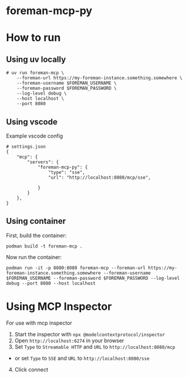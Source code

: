 # foreman-mcp-py

# How to run

## Using uv locally

```shell
# uv run foreman-mcp \
    --foreman-url https://my-foreman-instance.something.somewhere \
    --foreman-username $FOREMAN_USERNAME \
    --foreman-password $FOREMAN_PASSWORD \
    --log-level debug \
    --host localhost \
    --port 8080
```

## Using vscode

Example vscode config

```
# settings.json
{
    "mcp": {
        "servers": {
            "foreman-mcp-py": {
                "type": "sse",
                "url": "http://localhost:8080/mcp/sse",

            }
        }
    },
}
```

## Using container

First, build the container:

```
podman build -t foreman-mcp .
```

Now run the container:

```
podman run -it -p 8080:8080 foreman-mcp --foreman-url https://my-foreman-instance.something.somewhere --foreman-username $FOREMAN_USERNAME --foreman-password $FOREMAN_PASSWORD --log-level debug --port 8080 --host localhost
```

# Using MCP Inspector

For use with mcp inspector
1) Start the inspector with `npx @modelcontextprotocol/inspector`
2) Open `http://localhost:6274` in your browser
3) Set `Type` to `Streamable HTTP` and `URL` to `http://localhost:8080/mcp`
  - or set `Type` to `SSE` and `URL` to `http://localhost:8080/sse`
4) Click connect

